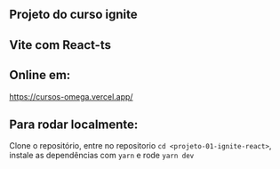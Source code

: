 ## Projeto do curso ignite

## Vite com React-ts


## Online em:
https://cursos-omega.vercel.app/
## Para rodar localmente:
Clone o repositório, entre no repositorio `cd <projeto-01-ignite-react>`, instale as dependências com `yarn` e rode `yarn dev`